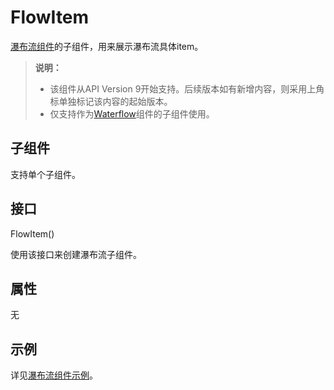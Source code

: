 # FlowItem


[瀑布流组件](ts-container-waterflow.md)的子组件，用来展示瀑布流具体item。


> **说明：**
>
> * 该组件从API Version 9开始支持。后续版本如有新增内容，则采用上角标单独标记该内容的起始版本。
> * 仅支持作为[Waterflow](ts-container-waterflow.md)组件的子组件使用。


## 子组件


支持单个子组件。


## 接口

FlowItem()

使用该接口来创建瀑布流子组件。


## 属性

无

## 示例

详见[瀑布流组件示例](ts-container-waterflow.md#示例)。